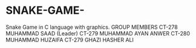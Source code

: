 # SNAKE-GAME-
Snake Game in C language with graphics.
GROUP MEMBERS
CT-278 MUHAMMAD SAAD (Leader)
CT-279 MUHAMMAD AYAN ANWER 
CT-280 MUHAMMAD HUZAIFA
CT-279 GHAZI HASHER ALI
